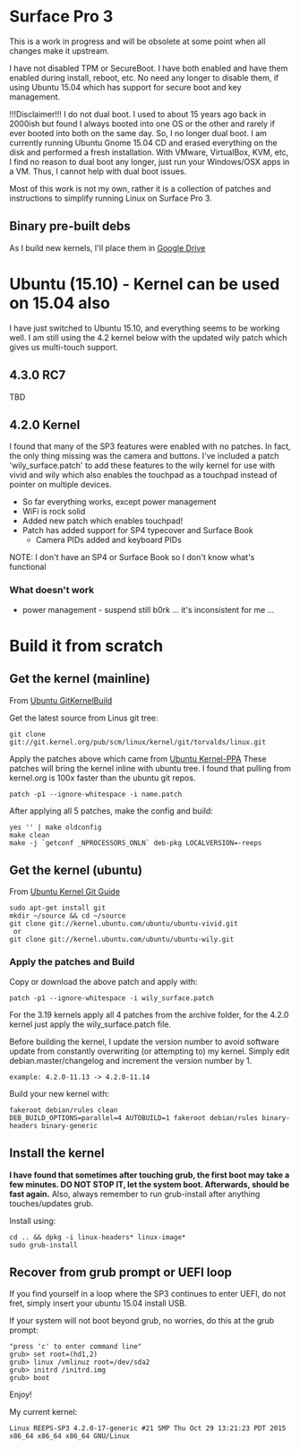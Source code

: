 # Surface Pro 3
This is a work in progress and will be obsolete at some point when all changes make it upstream.

I have not disabled TPM or SecureBoot.  I have both enabled and have them enabled during install, reboot, etc.  No need any longer to disable them, if using Ubuntu 15.04 which has support for secure boot and key management.

!!!Disclaimer!!!
I do not dual boot.  I used to about 15 years ago back in 2000ish but found I always booted into one OS or the other and rarely if ever booted into both on the same day.  So, I no longer dual boot.  I am currently running Ubuntu Gnome 15.04 CD and erased everything on the disk and performed a fresh installation.  With VMware, VirtualBox, KVM, etc, I find no reason to dual boot any longer, just run your Windows/OSX apps in a VM.  Thus, I cannot help with dual boot issues.

Most of this work is not my own, rather it is a collection of patches and instructions to simplify running Linux on Surface Pro 3.

## Binary pre-built debs
As I build new kernels, I'll place them in [Google Drive](https://drive.google.com/open?id=0BzNI3Zdy9Y6kfklBazc5Y3VQXzd6MU1oaUFMS0NxWEI4dmpFRmFITWZFZWpfM0U1dUJJaTQ)

# Ubuntu (15.10) - Kernel can be used on 15.04 also
I have just switched to Ubuntu 15.10, and everything seems to be working well.  I am still using the 4.2 kernel below with the updated wily patch which gives us multi-touch support.

## 4.3.0 RC7
TBD

## 4.2.0 Kernel

I found that many of the SP3 features were enabled with no patches.  In fact, the only thing missing was the camera and buttons.  I've included a patch 'wily_surface.patch' to add these features to the wily kernel for use with vivid and wily which also enables the touchpad as a touchpad instead of pointer on multiple devices.

- So far everything works, except power management 
- WiFi is rock solid
- Added new patch which enables touchpad!
- Patch has added support for SP4 typecover and Surface Book
  - Camera PIDs added and keyboard PIDs

NOTE: I don't have an SP4 or Surface Book so I don't know what's functional

### What doesn't work
* power management - suspend still b0rk ... it's inconsistent for me ...

# Build it from scratch

## Get the kernel (mainline)
From [Ubuntu GitKernelBuild](https://wiki.ubuntu.com/KernelTeam/GitKernelBuild)

Get the latest source from Linus git tree:
```
git clone git://git.kernel.org/pub/scm/linux/kernel/git/torvalds/linux.git
```

Apply the patches above which came from [Ubuntu Kernel-PPA](http://kernel.ubuntu.com/~kernel-ppa/mainline/v4.3-rc7-unstable/)
These patches will bring the kernel inline with ubuntu tree.  I found that pulling from kernel.org is 100x faster than the ubuntu git repos.

```
patch -p1 --ignore-whitespace -i name.patch
```

After applying all 5 patches, make the config and build:
```
yes '' | make oldconfig
make clean
make -j `getconf _NPROCESSORS_ONLN` deb-pkg LOCALVERSION=-reeps
```

## Get the kernel (ubuntu)
From [Ubuntu Kernel Git Guide](https://wiki.ubuntu.com/Kernel/Dev/KernelGitGuide?action=show&redirect=KernelTeam%2FKernelGitGuide)

```
sudo apt-get install git
mkdir ~/source && cd ~/source
git clone git://kernel.ubuntu.com/ubuntu/ubuntu-vivid.git
 or
git clone git://kernel.ubuntu.com/ubuntu/ubuntu-wily.git
```

### Apply the patches and Build
Copy or download the above patch and apply with:
```
patch -p1 --ignore-whitespace -i wily_surface.patch
```

For the 3.19 kernels apply all 4 patches from the archive folder, for the 4.2.0 kernel just apply the wily_surface.patch file.

Before building the kernel, I update the version number to avoid software update from constantly overwriting (or attempting to) my kernel.  Simply edit debian.master/changelog and increment the version number by 1.
```
example: 4.2.0-11.13 -> 4.2.0-11.14
```

Build your new kernel with:
```
fakeroot debian/rules clean
DEB_BUILD_OPTIONS=parallel=4 AUTOBUILD=1 fakeroot debian/rules binary-headers binary-generic
```

## Install the kernel
**I have found that sometimes after touching grub, the first boot may take a few minutes.  DO NOT STOP IT, let the system boot.  Afterwards, should be fast again.**
Also, always remember to run grub-install after anything touches/updates grub.

Install using:
```
cd .. && dpkg -i linux-headers* linux-image*
sudo grub-install
```

## Recover from grub prompt or UEFI loop
If you find yourself in a loop where the SP3 continues to enter UEFI, do not fret, simply insert your ubuntu 15.04 install USB.

If your system will not boot beyond grub, no worries, do this at the grub prompt:
```
"press 'c' to enter command line"
grub> set root=(hd1,2)
grub> linux /vmlinuz root=/dev/sda2
grub> initrd /initrd.img
grub> boot
```

Enjoy!

My current kernel:
```
Linux REEPS-SP3 4.2.0-17-generic #21 SMP Thu Oct 29 13:21:23 PDT 2015 x86_64 x86_64 x86_64 GNU/Linux
```
